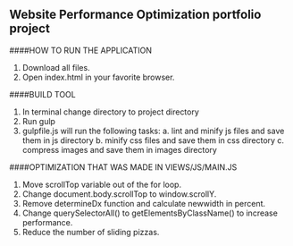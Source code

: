 ## Website Performance Optimization portfolio project

####HOW TO RUN THE APPLICATION

1. Download all files.
2. Open index.html in your favorite browser.

####BUILD TOOL

1. In terminal change directory to project directory
2. Run gulp
3. gulpfile.js will run the following tasks: 
   a. lint and minify js files and save them in js directory
   b. minify css files and save them in css directory
   c. compress images and save them in images directory


####OPTIMIZATION THAT WAS MADE IN VIEWS/JS/MAIN.JS

1. Move scrollTop variable out of the for loop.
2. Change document.body.scrollTop to window.scrollY.
3. Remove determineDx function and calculate newwidth in percent.
4. Change querySelectorAll() to getElementsByClassName() to increase performance.
5. Reduce the number of sliding pizzas.



